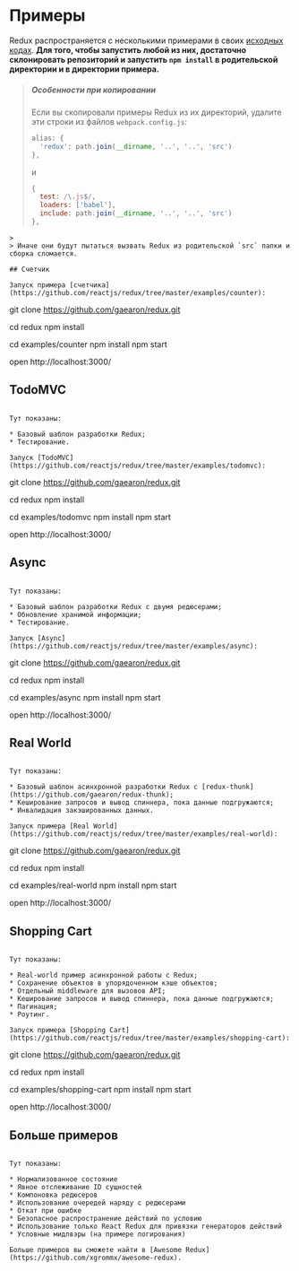 # Примеры

Redux распространяется с несколькими примерами в своих [исходных кодах](https://github.com/reactjs/redux/tree/master/examples).
**Для того, чтобы запустить любой из них, достаточно склонировать репозиторий и запустить `npm install` в родительской директории и в директории примера.**

>##### Особенности при копировании
>Если вы скопировали примеры Redux из их директорий, удалите эти строки из файлов `webpack.config.js`:
>
>```js
>alias: {
>   'redux': path.join(__dirname, '..', '..', 'src')
>},
>```
>и
>```js
>{
>   test: /\.js$/,
>   loaders: ['babel'],
>   include: path.join(__dirname, '..', '..', 'src')
>},
```
>
> Иначе они будут пытаться вызвать Redux из родительской `src` папки и сборка сломается.

## Счетчик

Запуск примера [счетчика](https://github.com/reactjs/redux/tree/master/examples/counter):

```
git clone https://github.com/gaearon/redux.git

cd redux
npm install

cd examples/counter
npm install
npm start

open http://localhost:3000/

## TodoMVC
```

Тут показаны:

* Базовый шаблон разработки Redux;
* Тестирование.

Запуск [TodoMVC](https://github.com/reactjs/redux/tree/master/examples/todomvc):

```
git clone https://github.com/gaearon/redux.git

cd redux
npm install

cd examples/todomvc
npm install
npm start

open http://localhost:3000/

## Async

```

Тут показаны:

* Базовый шаблон разработки Redux с двумя редюсерами;
* Обновление хранимой информации;
* Тестирование.

Запуск [Async](https://github.com/reactjs/redux/tree/master/examples/async):

```
git clone https://github.com/gaearon/redux.git

cd redux
npm install

cd examples/async
npm install
npm start

open http://localhost:3000/

## Real World
```

Тут показаны:

* Базовый шаблон асинхронной разработки Redux с [redux-thunk](https://github.com/gaearon/redux-thunk);
* Кеширование запросов и вывод спиннера, пока данные подгружаются;
* Инвалидация закэшированных данных.

Запуск примера [Real World](https://github.com/reactjs/redux/tree/master/examples/real-world):

```
git clone https://github.com/gaearon/redux.git

cd redux
npm install

cd examples/real-world
npm install
npm start

open http://localhost:3000/

## Shopping Cart
```

Тут показаны:

* Real-world пример асинхронной работы с Redux;
* Сохранение объектов в упорядоченном кэше объектов;
* Отдельный middleware для вызовов API;
* Кеширование запросов и вывод спиннера, пока данные подгружаются;
* Пагинация;
* Роутинг.

Запуск примера [Shopping Cart](https://github.com/reactjs/redux/tree/master/examples/shopping-cart):

```
git clone https://github.com/gaearon/redux.git

cd redux
npm install

cd examples/shopping-cart
npm install
npm start

open http://localhost:3000/

## Больше примеров
```

Тут показаны:

* Нормализованное состояние
* Явное отслеживание ID сущностей
* Компоновка редюсеров
* Использование очередей наряду с редюсерами
* Откат при ошибке
* Безопасное распространение действий по условию
* Использование только React Redux для привязки генераторов действий
* Условные мидлвэры (на примере логирования)

Больше примеров вы сможете найти в [Awesome Redux](https://github.com/xgrommx/awesome-redux).
